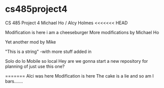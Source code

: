 # cs485project4
CS 485 Project 4
Michael Ho / Alcy Holmes
<<<<<<< HEAD

Modification is here
i am a cheeseburger
More modifications by Michael Ho

Yet another mod by Mike

"This is a string" -with more stuff added in

Solo do lo Mobile so local
Hey are we gonna start a new repository for planning of just use this one?

=======
Alci was here
Modification is here
The cake is a lie
and so am I
bars.......
